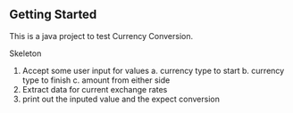 ## Getting Started

This is a java project to test Currency Conversion.

Skeleton

1. Accept some user input for values
   a. currency type to start
   b. currency type to finish
   c. amount from either side
2. Extract data for current exchange rates
3. print out the inputed value and the expect conversion
